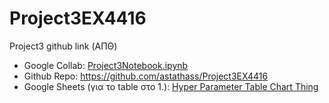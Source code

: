 # Project3EX4416
Project3 github link (ΑΠΘ)

- Google Collab: [Project3Notebook.ipynb](https://colab.research.google.com/drive/1wgoPcg35Z6VW02eGSJqunnTWGyvFOgu0#scrollTo=xEKqK9a7Witj)
- Github Repo: https://github.com/astathass/Project3EX4416
- Google Sheets (για το table στο 1.): [Hyper Parameter Table Chart Thing](https://docs.google.com/spreadsheets/d/1tuuoW2VumTWl2K_3Rqynw5v6dBlxipHozvwwKEkF6Lk/edit#gid=0)

